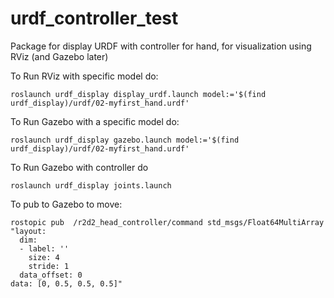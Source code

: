 # urdf_controller_test
Package for display URDF with controller for hand, for visualization using RViz (and Gazebo later)

To Run RViz with specific model do: 

	roslaunch urdf_display display_urdf.launch model:='$(find urdf_display)/urdf/02-myfirst_hand.urdf'

To Run Gazebo with a specific model do: 

	roslaunch urdf_display gazebo.launch model:='$(find urdf_display)/urdf/02-myfirst_hand.urdf'

To Run Gazebo with controller do 
	
	roslaunch urdf_display joints.launch 

To pub to Gazebo to move:

	rostopic pub  /r2d2_head_controller/command std_msgs/Float64MultiArray "layout:
	  dim:
	  - label: ''
	    size: 4
	    stride: 1
	  data_offset: 0
	data: [0, 0.5, 0.5, 0.5]"